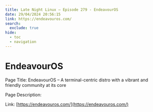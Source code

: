 ```yaml
---
title: Late Night Linux – Episode 279 - EndeavourOS
date: 29/04/2024 20:56:15
link: https://endeavouros.com/
search:
  exclude: true
hide:
  - toc
  - navigation
---
```


# EndeavourOS

Page Title: EndeavourOS – A terminal-centric distro with a vibrant and friendly community at its core

Page Description:  

Link: [https://endeavouros.com/](https://endeavouros.com/)